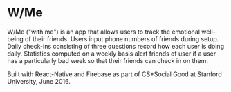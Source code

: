 # W/Me

W/Me ("with me") is an app that allows users to track the emotional well-being of their friends. Users input phone numbers of friends during setup. Daily check-ins consisting of three questions record how each user is doing daily. Statistics computed on a weekly basis alert friends of user if a user has a particularly bad week so that their friends can check in on them.

Built with React-Native and Firebase as part of CS+Social Good at Stanford University, June 2016.